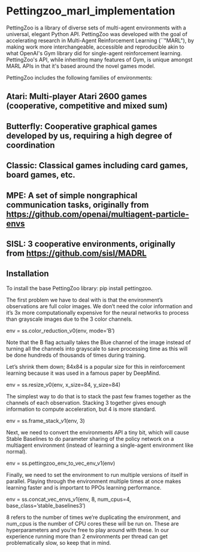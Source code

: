 # Pettingzoo_marl_implementation

PettingZoo is a library of diverse sets of multi-agent environments with a universal, elegant Python API. PettingZoo was developed with the goal of accelerating research in Multi-Agent Reinforcement Learning (``"MARL"), by making work more interchangeable, accessible and reproducible akin to what OpenAI's Gym library did for single-agent reinforcement learning. PettingZoo's API, while inheriting many features of Gym, is unique amongst MARL APIs in that it's based around the novel games model.

PettingZoo includes the following families of environments:

## Atari: Multi-player Atari 2600 games (cooperative, competitive and mixed sum)
## Butterfly: Cooperative graphical games developed by us, requiring a high degree of coordination
## Classic: Classical games including card games, board games, etc.
## MPE: A set of simple nongraphical communication tasks, originally from https://github.com/openai/multiagent-particle-envs
## SISL: 3 cooperative environments, originally from https://github.com/sisl/MADRL

## Installation 
To install the base PettingZoo library: pip install pettingzoo. 

The first problem we have to deal with is that the environment’s observations are full color images. We don’t need the color information and it’s 3x more computationally expensive for the neural networks to process than grayscale images due to the 3 color channels. 

env = ss.color_reduction_v0(env, mode=’B’)

Note that the B flag actually takes the Blue channel of the image instead of turning all the channels into grayscale to save processing time as this will be done hundreds of thousands of times during training.

Let’s shrink them down; 84x84 is a popular size for this in reinforcement learning because it was used in a famous paper by DeepMind.

env = ss.resize_v0(env, x_size=84, y_size=84)

The simplest way to do that is to stack the past few frames together as the channels of each observation. Stacking 3 together gives enough information to compute acceleration, but 4 is more standard. 

env = ss.frame_stack_v1(env, 3)

Next, we need to convert the environments API a tiny bit, which will cause Stable Baselines to do parameter sharing of the policy network on a multiagent environment (instead of learning a single-agent environment like normal).

env = ss.pettingzoo_env_to_vec_env_v1(env)

Finally, we need to set the environment to run multiple versions of itself in parallel. Playing through the environment multiple times at once makes learning faster and is important to PPOs learning performance.

env = ss.concat_vec_envs_v1(env, 8, num_cpus=4, base_class=’stable_baselines3’)

8 refers to the number of times we’re duplicating the environment, and num_cpus is the number of CPU cores these will be run on. These are hyperparameters and you’re free to play around with these. In our experience running more than 2 environments per thread can get problematically slow, so keep that in mind.

